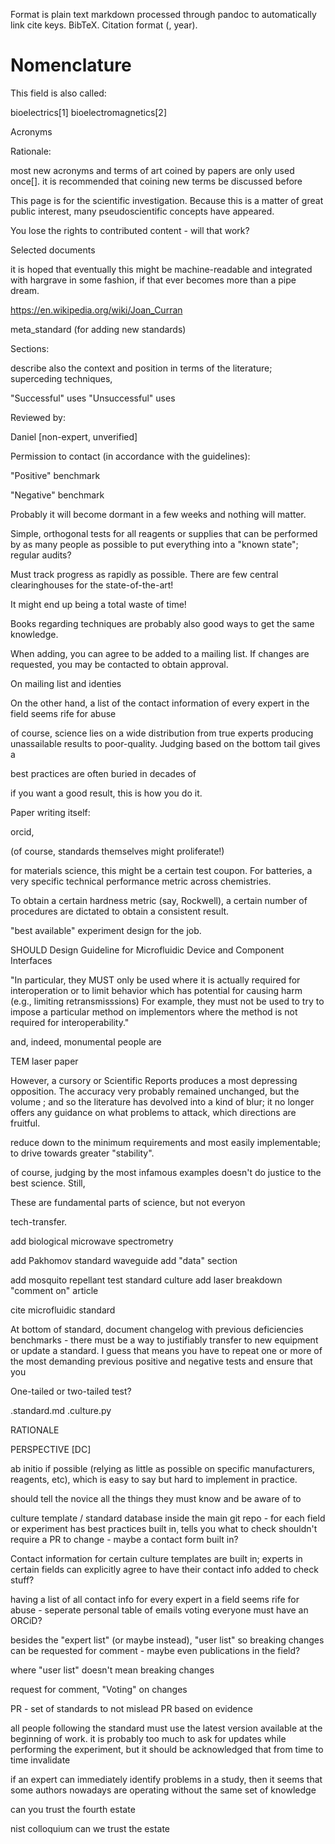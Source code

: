 
Format is plain text markdown processed through pandoc to automatically link cite keys. BibTeX. Citation format (<name>, year).



# Nomenclature

This field is also called:

bioelectrics[1]
bioelectromagnetics[2]

Acronyms 

Rationale:

most new acronyms and terms of art coined by papers are only used once[]. it is recommended that coining new terms be discussed before 



This page is for the scientific investigation. Because this is a matter of great public interest, many pseudoscientific concepts have appeared.



You lose the rights to contributed content - will that work?




Selected documents

it is hoped that eventually this might be machine-readable and integrated with hargrave in some fashion, 
if that ever becomes more than a pipe dream.






https://en.wikipedia.org/wiki/Joan_Curran

meta_standard (for adding new standards)


Sections:


describe also the context and position in terms of the literature; superceding techniques,


"Successful" uses 
"Unsuccessful" uses 

Reviewed by:

Daniel [non-expert, unverified]

Permission to contact (in accordance with the guidelines): 


"Positive" benchmark

"Negative" benchmark

Probably it will become dormant in a few weeks and nothing will matter.

Simple, orthogonal tests for all reagents or supplies that can be performed by 
as many people as possible to put everything into a "known state";
regular audits?


Must track progress as rapidly as possible. 
There are few central clearinghouses for the state-of-the-art!



It might end up being a total waste of time!


Books regarding techniques are probably also good ways to get the same knowledge.


When adding, you can agree to be added to a mailing list. If changes are requested, you 
may be contacted to obtain approval.



On mailing list and identies


On the other hand, a list of the contact information of every expert in the field seems 
 rife for abuse



of course, science lies on a wide distribution from true experts producing unassailable results
to poor-quality. Judging based on the bottom tail gives a 


best practices are often buried in decades of 

if you want a good result, this is how you do it.

Paper writing itself:

orcid, 

(of course, standards themselves might proliferate!)



for materials science, this might be a certain test coupon.
For batteries, a very specific technical performance metric across chemistries.


To obtain a certain hardness metric (say, Rockwell), a certain number of procedures are dictated to obtain 
a consistent result. 


"best available" experiment design for the job.

SHOULD Design Guideline for Microfluidic Device and
Component Interfaces




"In particular, they MUST only be used where it is
   actually required for interoperation or to limit behavior which has
   potential for causing harm (e.g., limiting retransmisssions)  For
   example, they must not be used to try to impose a particular method
   on implementors where the method is not required for
   interoperability."
   




 and, indeed, monumental people are 

TEM laser paper

However, a cursory or Scientific Reports produces a most depressing opposition.
The accuracy very probably remained unchanged, but the volume ; and so the literature has devolved into a kind of blur;
it no longer offers any guidance on what problems to attack, which directions are fruitful.

reduce down to the minimum requirements and most easily implementable; to drive towards
greater "stability".

of course, judging by the most infamous examples doesn't do justice to the best science.
Still, 




 
These are fundamental parts of science, but not everyon




tech-transfer.



add biological microwave spectrometry 

add Pakhomov standard waveguide
add "data" section

add mosquito repellant test standard culture
add laser breakdown "comment on" article

cite microfluidic standard

At bottom of standard, document changelog with previous deficiencies
benchmarks - there must be a way to justifiably transfer to new equipment or update a standard.
I guess that means you have to repeat one or more of the most demanding previous positive and negative
tests and ensure that you 



One-tailed or two-tailed test?


.standard.md
.culture.py

RATIONALE

PERSPECTIVE [DC]



ab initio if possible (relying as little as possible on specific manufacturers, reagents, etc),
 which is easy to say but hard to implement in practice.

 
should tell the novice all the things they must know and be aware of to 


culture template / standard database inside the main git repo - for each field or experiment
has best practices built in, tells you what to check
shouldn't require a PR to change - maybe a contact form built in?

Contact information for certain culture templates are built in; experts in certain fields can 
 explicitly agree to have their contact info added to check stuff?


having a list of all contact info for every expert in a field seems rife for abuse - seperate personal table of emails 
voting
everyone must have an ORCiD?

besides the "expert list" (or maybe instead),
"user list" so breaking changes can be requested for comment - maybe even publications in the field?

where "user list" doesn't mean breaking changes

request for comment, "Voting" on changes


PR - set of standards to not mislead PR based on evidence


all people following the standard must use the latest version available at the beginning of work.
it is probably too much to ask for updates while performing the experiment,
but it should be acknowledged that from time to time invalidate 

if an expert can immediately identify problems in a study,
then it seems that some authors nowadays are operating without the same set of knowledge

can you trust the fourth estate

nist colloquium can we trust the estate